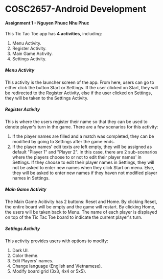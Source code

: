 # COSC2657-Android Development
#### Assignment 1 - Nguyen Phuoc Nhu Phuc


This Tic Tac Toe app has **4 activities**, including:
1. Menu Activity.
2. Register Activity.
3. Main Game Activity.
4. Settings Activity.

##### Menu Activity
This activity is the launcher screen of the app. From here, users can go to either click the button Start or Settings. If the user clicked on Start, they will be redirected to the Register Activity, else if the user clicked on Settings, they will be taken to the Settings Activity.

##### Register Activity
This is where the users register their name so that they can be used to denote player's turn in the game. There are a few scenarios for this activity:
1. If the player names are filled and a match was completed, they can be modified by going to Settings after the game ends.
2. If the player names' edit texts are left empty, they will be assigned as default "Player 1" and "Player 2". In this case, there are 2 sub-scenarios where the players choose to or not to edit their player names' in Settings. If they choose to edit their player names in Settings, they will not be asked to enter new names when they click Start on menu. Else, they will be asked to enter new names if they haven not modified player names in Settings.

##### Main Game Activity
The Main Game Acitivity has 2 buttons: Reset and Home. By clicking Reset, the entire board will be empty and the game will restart. By clicking Home, the users will be taken back to Menu. The name of each player is displayed on top of the Tic Tac Toe board to indicate the current player's turn.

##### Settings Activity
This activity provides users with options to modify:
1. Dark UI.
2. Color theme.
3. Edit Players' names.
4. Change language (English and Vietnamese).
5. Modify board grid (3x3, 4x4 or 5x5).
